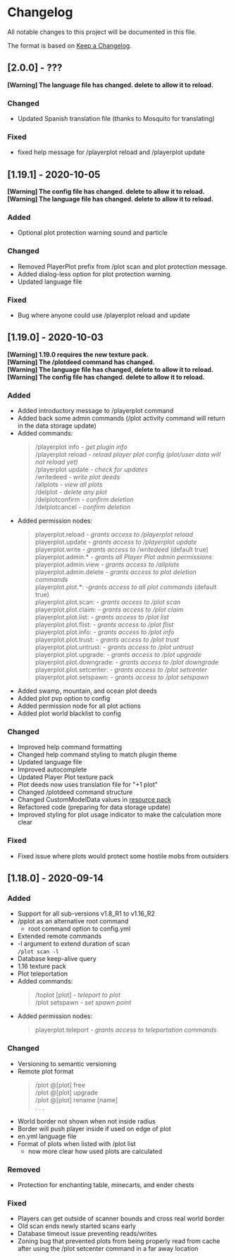 # Changelog

All notable changes to this project will be documented in this file.

The format is based on [Keep a Changelog](https://keepachangelog.com/en/1.0.0/).

## [2.0.0] - ???

**[Warning] The language file has changed. delete to allow it to reload.**<br>

### Changed

- Updated Spanish translation file (thanks to Mosquito for translating)

### Fixed

- fixed help message for /playerplot reload and /playerplot update

## [1.19.1] - 2020-10-05

**[Warning] The config file has changed. delete to allow it to reload.**<br>
**[Warning] The language file has changed. delete to allow it to reload.**<br>

### Added

- Optional plot protection warning sound and particle

### Changed

- Removed PlayerPlot prefix from /plot scan and plot protection message.
- Added dialog-less option for plot protection warning.
- Updated language file

### Fixed

- Bug where anyone could use /playerplot reload and update

## [1.19.0] - 2020-10-03

**[Warning] 1.19.0 requires the new texture pack.**<br>
**[Warning] The /plotdeed command has changed.**<br>
**[Warning] The language file has changed, delete to allow it to reload.**<br>
**[Warning] The config file has changed. delete to allow it to reload.**<br>

### Added

- Added introductory message to /playerplot command
- Added back some admin commands (/plot activity command will return in the data storage update)
- Added commands:
  >/playerplot info *- get plugin info*<br>
  /playerplot reload *- reload player plot config (plot/user data will not reload yet)*<br>
  /playerplot  update *- check for updates*<br>
  /writedeed *- write plot deeds*<br>
  /allplots *- view all plots*<br>
  /delplot *- delete any plot*<br>
  /delplotconfirm *- confirm deletion*<br>
  /delplotcancel *- confirm deletion*<br>
- Added permission nodes:
  >playerplot.reload *- grants access to /playerplot reload*<br> 
  playerplot.update *- grants access to /playerplot update*<br> 
  playerplot.write *- grants access to /writedeed* (default true)<br> 
  playerplot.admin.* *- grants all Player Plot admin permissions*<br> 
  playerplot.admin.view *- grants access to /allplots*<br>
  playerplot.admin.delete *- grants access to plot deletion commands*<br>
  playerplot.plot.*: *-grants access to all plot commands* (default true)<br>
  playerplot.plot.scan: *- grants access to /plot scan*<br>
  playerplot.plot.claim: *- grants access to /plot claim*<br>
  playerplot.plot.list: *- grants access to /plot list*<br>
  playerplot.plot.flist: *- grants access to /plot flist*<br>
  playerplot.plot.info: *- grants access to /plot info*<br>
  playerplot.plot.trust: *- grants access to /plot trust*<br>
  playerplot.plot.untrust: *- grants access to /plot untrust*<br>
  playerplot.plot.upgrade: *- grants access to /plot upgrade*<br>
  playerplot.plot.downgrade: *- grants access to /plot downgrade*<br>
  playerplot.plot.setcenter: *- grants access to /plot setcenter*<br>
  playerplot.plot.setspawn: *- grants access to /plot setspawn*<br>                  
- Added swamp, mountain, and ocean plot deeds
- Added plot pvp option to config
- Added permission node for all plot actions
- Added plot world blacklist to config

### Changed

- Improved help command formatting
- Changed help command styling to match plugin theme
- Updated language file
- Improved autocomplete
- Updated Player Plot texture pack
- Plot deeds now uses translation file for "+1 plot"
- Changed /plotdeed command structure
- Changed CustomModelData values in [resource pack](https://gitlab.com/sword7/playerplot/-/wikis/misc/resource-pack)
- Refactored code (preparing for data storage update)
- Improved styling for plot usage indicator to make the calculation more clear
 
### Fixed

- Fixed issue where plots would protect some hostile mobs from outsiders
 
## [1.18.0] - 2020-09-14

### Added

- Support for all sub-versions v1.8_R1 to v1.16_R2
- /pplot as an alternative root command
  - root command option to config.yml
- Extended remote commands
- -l argument to extend duration of scan<br> 
  `/plot scan -l`
- Database keep-alive query
- 1.16 texture pack 
- Plot teleportation<br>
- Added commands:
  >/toplot [plot] *- teleport to plot*<br> 
  /plot setspawn *- set spawn point*<br> 
- Added permission nodes:
  >playerplot.teleport *- grants access to teleportation commands*<br> 

### Changed

- Versioning to semantic versioning
- Remote plot format
  >/plot @[plot] free<br>
  /plot @[plot] upgrade<br>
  /plot @[plot] rename [name]<br>
  . . .
- World border not shown when not inside radius
- Border will push player inside if used on edge of plot
- en.yml language file
- Format of plots when listed with /plot list
  - now more clear how used plots are calculated


### Removed

- Protection for enchanting table, minecarts, and ender chests

### Fixed

- Players can get outside of scanner bounds and cross real world border
- Old scan ends newly started scans early
- Database timeout issue preventing reads/writes
- Zoning bug that prevented plots from being properly read from cache after using the /plot setcenter command in a far away location

  
<!--

Added - for new features.
Changed - for changes in existing functionality.
Deprecated - for soon-to-be removed features.
Removed - for now removed features.
Fixed - for any bug fixes.
Security - in case of vulnerabilities. 

 -->